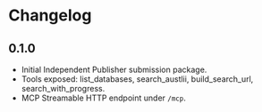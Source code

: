 # Changelog

## 0.1.0
- Initial Independent Publisher submission package.
- Tools exposed: list_databases, search_austlii, build_search_url, search_with_progress.
- MCP Streamable HTTP endpoint under `/mcp`.
